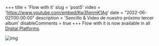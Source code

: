 +++
title = 'Flow with it'
slug = 'post5'
video = 'https://www.youtube.com/embed/Kw3fqnmK1Ag'
date = "2022-06-02T00:00:00"
description = 'Sencillo & Video de nuestro próximo tercer album'
disableComments = true
+++ 
Flow with it is now available in all [Digital Platforms](https://distrokid.com/hyperfollow/vertigo1/flow-with-it-feat-black-vibes).

![img](/images/FlowWithIt.jpg)